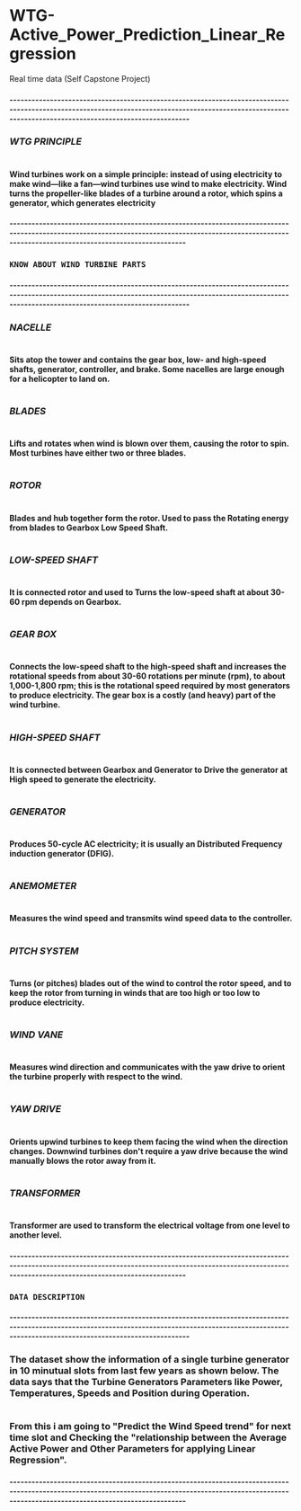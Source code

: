# WTG-Active_Power_Prediction_Linear_Regression
Real time data (Self Capstone Project)


#### ---------------------------------------------------------------------------------------------------------------------------------------------------------------------------------------------------------
### ***WTG PRINCIPLE***
# 
####        Wind turbines work on a simple principle: instead of using electricity to make wind—like a fan—wind turbines use wind to make electricity. Wind turns the propeller-like blades of a turbine around a rotor, which spins a generator, which generates electricity
#### --------------------------------------------------------------------------------------------------------------------------------------------------------------------------------------------------------

### `KNOW ABOUT WIND TURBINE PARTS`

#### ---------------------------------------------------------------------------------------------------------------------------------------------------------------------------------------------------------
### ***NACELLE***
#
####        Sits atop the tower and contains the gear box, low- and high-speed shafts, generator, controller, and brake. Some nacelles are large enough for a helicopter to land on.
# 
### ***BLADES***
# 
####        Lifts and rotates when wind is blown over them, causing the rotor to spin. Most turbines have either two or three blades.
# 
### ***ROTOR***
#        
####       Blades and hub together form the rotor. Used to pass the Rotating energy from blades to Gearbox Low Speed Shaft.
# 
### ***LOW-SPEED SHAFT***
# 
####        It is connected rotor and used to Turns the low-speed shaft at about 30-60 rpm depends on Gearbox.
#        
### ***GEAR BOX***
# 
####        Connects the low-speed shaft to the high-speed shaft and increases the rotational speeds from about 30-60 rotations per minute (rpm), to about 1,000-1,800 rpm; this is the rotational speed required by most generators to produce electricity. The gear box is a costly (and heavy) part of the wind turbine.
#       
### ***HIGH-SPEED SHAFT***
# 
####        It is connected between Gearbox and Generator to Drive the generator at High speed to generate the electricity.
#        
### ***GENERATOR***
# 
####        Produces 50-cycle AC electricity; it is usually an Distributed Frequency induction generator (DFIG).
# 
### ***ANEMOMETER***
# 
####        Measures the wind speed and transmits wind speed data to the controller.
#        
### ***PITCH SYSTEM***
# 
####        Turns (or pitches) blades out of the wind to control the rotor speed, and to keep the rotor from turning in winds that are too high or too low to produce electricity.
#        
### ***WIND VANE***
# 
####        Measures wind direction and communicates with the yaw drive to orient the turbine properly with respect to the wind.
#        
### ***YAW DRIVE***
# 
####        Orients upwind turbines to keep them facing the wind when the direction changes. Downwind turbines don't require a yaw drive because the wind manually blows the rotor away from it.
#        
### ***TRANSFORMER***
# 
####        Transformer are used to transform the electrical voltage from one level to another level.
#### --------------------------------------------------------------------------------------------------------------------------------------------------------------------------------------------------------

### `DATA DESCRIPTION`

#### ---------------------------------------------------------------------------------------------------------------------------------------------------------------------------------------------------------
###         The dataset show the information of a single turbine generator in 10 minutual slots from last few years as shown below. The data says that the Turbine Generators Parameters like Power, Temperatures, Speeds and Position during Operation.
#          
###         From this i am going to "Predict the Wind Speed trend" for next time slot and Checking the "relationship between the Average Active Power and Other Parameters for applying Linear Regression".
#### --------------------------------------------------------------------------------------------------------------------------------------------------------------------------------------------------------
